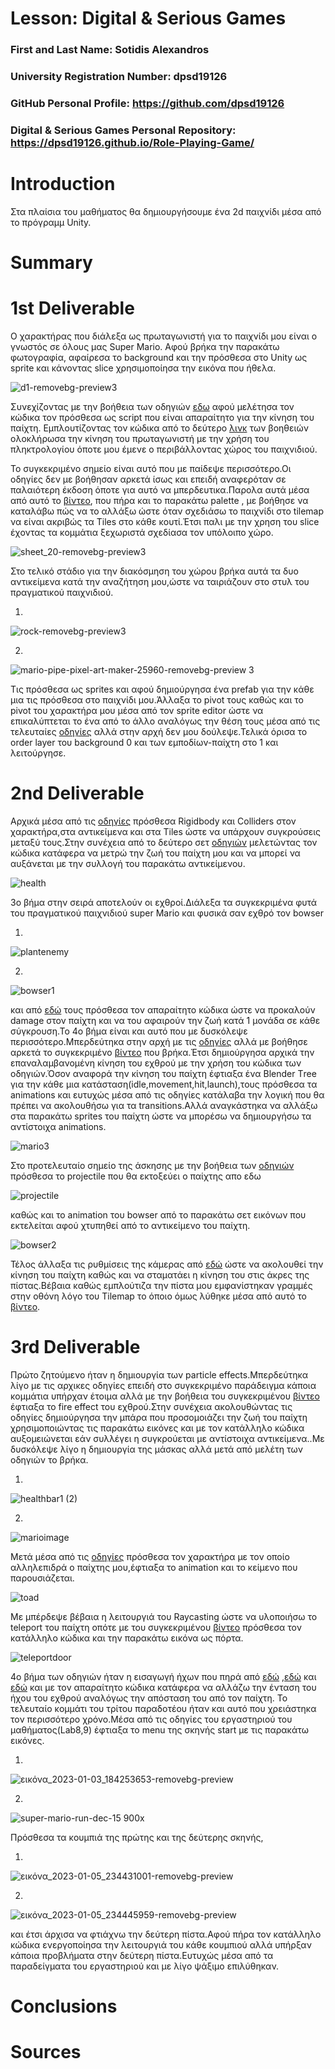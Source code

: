 # Lesson: Digital & Serious Games

### First and Last Name: Sotidis Alexandros
### University Registration Number: dpsd19126
### GitHub Personal Profile: https://github.com/dpsd19126
### Digital & Serious Games Personal Repository: https://dpsd19126.github.io/Role-Playing-Game/

# Introduction
Στα πλαίσια του μαθήματος θα δημιουργήσουμε ένα 2d παιχνίδι μέσα από το πρόγραμμ Unity.

# Summary


# 1st Deliverable
Ο χαρακτήρας που διάλεξα ως πρωταγωνιστή για το παιχνίδι μου είναι ο γνωστός σε όλους μας Super Mario. Αφού βρήκα την παρακάτω φωτογραφία, αφαίρεσα το background και την πρόσθεσα στο  Unity ως sprite και κάνοντας slice χρησιμοποίησα την εικόνα που ήθελα. 

![d1-removebg-preview3](https://user-images.githubusercontent.com/100956044/201169382-4a35e862-7134-44ef-8120-ad1e5eb1abbb.png)
 
Συνεχίζοντας με την βοήθεια των οδηγιών [εδω](https://learn.unity.com/tutorial/main-character-and-first-script?uv=2020.3&projectId=5c6166dbedbc2a0021b1bc7c#5cda9cf1edbc2a0968fb8617) αφού μελέτησα τον κώδικα τον πρόσθεσα ως script που είναι απαραίτητο για την κίνηση του παίχτη.
Εμπλουτίζοντας  τον κώδικα από το δεύτερο [λινκ](https://learn.unity.com/tutorial/character-controller-and-keyboard-input?uv=2020.3&projectId=5c6166dbedbc2a0021b1bc7c#) των βοηθειών ολοκλήρωσα την κίνηση του πρωταγωνιστή με την χρήση του πληκτρολογίου όποτε  μου έμενε ο περιβάλλοντας χώρος του παιχνιδιού.
 
Το συγκεκριμένο σημείο είναι αυτό που με παίδεψε περισσότερο.Οι οδηγίες δεν με βοήθησαν αρκετά ίσως και επειδή αναφερόταν σε παλαιότερη έκδοση όποτε για αυτό να μπερδευτικα.Παρολα αυτά μέσα από αυτό το [βίντεο](https://www.youtube.com/watch?v=DTp5zi8_u1U&t=7s), που πήρα και το παρακάτω  palette , με βοήθησε να καταλάβω πώς να το αλλάξω ώστε όταν σχεδιάσω το παιχνίδι στο tilemap να είναι ακριβώς τα Τiles στο κάθε κουτί.Έτσι παλι με την χρηση του slice έχοντας τα κομμάτια ξεχωριστά σχεδίασα τον υπόλοιπο χώρο.

![sheet_20-removebg-preview3](https://user-images.githubusercontent.com/100956044/201177661-5d0c8078-3f8d-4786-b7de-36872c88aef6.png)

Στο τελικό στάδιο για την διακόσμηση του χώρου βρήκα αυτά τα δυο αντικείμενα κατά την αναζήτηση μου,ώστε να ταιριάζουν στο στυλ του πραγματικού παιχνιδιού.





1)
![rock-removebg-preview3](https://user-images.githubusercontent.com/100956044/201179035-851c865d-faea-4456-8d9b-463085248349.png)







2)
![mario-pipe-pixel-art-maker-25960-removebg-preview 3](https://user-images.githubusercontent.com/100956044/201179057-22161d6f-b1ea-4e96-8a19-a9e3ab9b4002.png)

Τις πρόσθεσα ως sprites και αφού δημιούργησα ένα prefab για την κάθε μια τις πρόσθεσα στο παιχνίδι μου.Άλλαξα το pivot τους καθώς και το pivot του χαρακτήρα μου μέσα από τον sprite editor ώστε να επικαλύπτεται το ένα από το άλλο αναλόγως την θέση τους μέσα από τις τελευταίες [οδηγίες](https://learn.unity.com/tutorial/decorating-the-world?uv=2020.3&projectId=5c6166dbedbc2a0021b1bc7c#5ce2878aedbc2a0704649373) αλλά στην αρχή δεν μου δούλεψε.Τελικά όρισα το order layer του background 0 και των εμποδίων-παίχτη στο 1 και λειτούργησε.







# 2nd Deliverable
Αρχικά μέσα από τις [οδηγίες](https://learn.unity.com/tutorial/world-interactions-blocking-movement?uv=2020.3&projectId=5c6166dbedbc2a0021b1bc7c#) πρόσθεσα Rigidbody και Colliders στον χαρακτήρα,στα αντικείμενα και στα Τiles ώστε να υπάρχουν συγκρούσεις μεταξύ τους.Στην συνέχεια από το δεύτερο σετ  [οδηγιών](https://learn.unity.com/tutorial/world-interactions-collectibles?uv=2020.3&projectId=5c6166dbedbc2a0021b1bc7c#) μελετώντας τον κώδικα κατάφερα να μετρώ την ζωή του παίχτη μου και  να  μπορεί να αυξάνεται με την συλλογή του παρακάτω αντικείμενου.



![health](https://user-images.githubusercontent.com/100956044/207704774-267610e8-976b-43e9-b156-643431b7b67e.png)


3ο βήμα στην σειρά αποτελούν οι εχθροί.Διάλεξα τα συγκεκριμένα φυτά του πραγματικού παιχνιδιού super Mario και φυσικά σαν εχθρό τον bowser


1)
![plantenemy](https://user-images.githubusercontent.com/100956044/207706755-3a7505be-1e0c-4402-96ca-d8d8621024d9.png)


2)
![bowser1](https://user-images.githubusercontent.com/100956044/207706704-c7f18a93-2105-44e8-9555-916703bfe14e.png)


και από [εδώ](https://learn.unity.com/tutorial/world-interactions-damage-zones-and-enemies?uv=2020.3&projectId=5c6166dbedbc2a0021b1bc7c#) τους πρόσθεσα τον απαραίτητο κώδικα ώστε να προκαλούν damage στον παίχτη και να του αφαιρούν την ζωή κατά 1 μονάδα  σε κάθε σύγκρουση.Το 4ο βήμα είναι και αυτό που με δυσκόλεψε περισσότερο.Μπερδεύτηκα στην αρχή με τις [οδηγίες](https://learn.unity.com/tutorial/sprite-animation?uv=2020.3&projectId=5c6166dbedbc2a0021b1bc7c#) αλλά με βοήθησε αρκετά το συγκεκριμένο [βίντεο](https://www.youtube.com/watch?v=whzomFgjT50&t=1003s) που βρήκα.Έτσι δημιούργησα αρχικά την επαναλαμβανομένη κίνηση του εχθρού με την χρήση του κώδικα των οδηγιών.Όσον αναφορά την κίνηση του παίχτη έφτιαξα ένα Βlender Τree για την κάθε μια κατάσταση(idle,movement,hit,launch),τους πρόσθεσα τα animations  και ευτυχώς μέσα από τις οδηγίες κατάλαβα την λογική που θα πρέπει να ακολουθήσω για τα transitions.Αλλά αναγκάστηκα να αλλάξω στα παρακάτω sprites του παίχτη ώστε να μπορέσω να δημιουργήσω τα αντίστοιχα animations.



![mario3](https://user-images.githubusercontent.com/100956044/207711395-0e671937-1382-482b-9053-1176e0c88cfb.png)




Στο προτελευταίο σημείο της άσκησης με  την βοήθεια των [οδηγιών](https://learn.unity.com/tutorial/world-interactions-projectile?uv=2020.3&projectId=5c6166dbedbc2a0021b1bc7c#) πρόσθεσα το projectile που θα εκτοξεύει ο παίχτης απο εδω



![projectile](https://user-images.githubusercontent.com/100956044/207714237-af1f3e92-81e6-4cda-b49b-a257bb4cc6aa.png)





καθώς και το animation του bowser από το παρακάτω σετ  εικόνων που εκτελείται αφού χτυπηθεί από το αντικείμενο του παίχτη.
 


![bowser2](https://user-images.githubusercontent.com/100956044/207711455-acbc45b2-835a-4b39-81fa-468971ab5e94.png)









Τέλος άλλαξα τις ρυθμίσεις της κάμερας από [εδώ](https://learn.unity.com/tutorial/camera-cinemachine?uv=2020.3&projectId=5c6166dbedbc2a0021b1bc7c#) ώστε να ακολουθεί την κίνηση του παίχτη καθώς  και να σταματάει η κίνηση του στις άκρες της πίστας.Βέβαια καθώς εμπλούτιζα την πίστα μου εμφανίστηκαν γραμμές στην οθόνη λόγο του Τilemap το όποιο όμως λύθηκε μέσα από αυτό το [βίντεο](https://www.youtube.com/watch?v=Wf98KrAyB2I).



# 3rd Deliverable 
Πρώτο ζητούμενο ήταν η δημιουργία των particle effects.Μπερδεύτηκα λίγο με τις αρχικες οδηγίες επειδή στο συγκεκριμένο παράδειγμα κάποια κομμάτια υπήρχαν έτοιμα αλλά με την βοήθεια του συγκεκριμένου [βίντεο](https://www.youtube.com/watch?v=G_FrfopzGmY) έφτιαξα το fire effect του εχθρού.Στην συνέχεια ακολουθώντας τις οδηγίες δημιούργησα την μπάρα που προσομοιάζει την ζωή του παίχτη χρησιμοποιώντας τις παρακάτω εικόνες και με τον κατάλληλο κώδικα αυξομειώνεται εάν συλλέγει η συγκρούεται με  αντίστοιχα αντικείμενα..Με δυσκόλεψε λίγο η δημιουργία της μάσκας αλλά μετά από μελέτη των οδηγιών το βρήκα.

1)
![healthbar1 (2)](https://user-images.githubusercontent.com/100956044/211923279-41143948-d562-4aa0-ab4c-047b971497cc.png)








2)
![marioimage](https://user-images.githubusercontent.com/100956044/211923319-9d212059-cf59-4243-86dd-06fc33dd8926.png)


Μετά μέσα από τις [οδηγίες](https://learn.unity.com/tutorial/world-interactions-dialogue-raycast?uv=2020.3&projectId=5c6166dbedbc2a0021b1bc7c#5c7f8528edbc2a002053b3c1) πρόσθεσα τον χαρακτήρα με τον οποίο αλληλεπιδρά ο παίχτης μου,έφτιαξα το animation και το κείμενο που παρουσιάζεται.




![toad](https://user-images.githubusercontent.com/100956044/211925400-220ebb62-480d-4ea5-a030-ab42c5b28ee3.png)


Με μπέρδεψε βέβαια η λειτουργιά του Raycasting ώστε να υλοποιήσω το teleport του παίχτη οπότε με του συγκεκριμένου [βίντεο](https://www.youtube.com/watch?v=0JXVT28KCIg) πρόσθεσα τον κατάλληλο κώδικα και την παρακάτω εικόνα ως πόρτα.



![teleportdoor](https://user-images.githubusercontent.com/100956044/211926653-d379b420-b23a-4a95-925c-99ad5f24c137.png)


4ο βήμα των οδηγιών ήταν η εισαγωγή ήχων που πηρά από [εδώ](https://freesound.org) ,[εδώ](https://soundbible.com) και [εδώ](https://www.pacdv.com/sounds/people_sounds.html) και με τον απαραίτητο κώδικα κατάφερα να αλλάζω την ένταση  του ήχου του εχθρού αναλόγως την απόσταση του από τον παίχτη.
Το τελευταίο κομμάτι του τρίτου παραδοτέου ήταν και αυτό που χρειάστηκα τον περισσότερο χρόνο.Μέσα από τις οδηγίες  του εργαστηριού του μαθήματος(Lab8,9) έφτιαξα το  menu της σκηνής start με τις παρακάτω εικόνες.




1)
![εικόνα_2023-01-03_184253653-removebg-preview](https://user-images.githubusercontent.com/100956044/211930268-46e497f0-590f-46d2-8c6d-c813f3ab1364.png)








2)
![super-mario-run-dec-15 900x](https://user-images.githubusercontent.com/100956044/211930383-3d0071ce-1690-4ed2-8605-8509db5407dd.jpg)





Πρόσθεσα τα κουμπιά της πρώτης και της δεύτερης σκηνής, 






1)
![εικόνα_2023-01-05_234431001-removebg-preview](https://user-images.githubusercontent.com/100956044/211930677-8830c9e9-b538-4c44-bb7c-4d44f04caaf4.png)









2)
![εικόνα_2023-01-05_234445959-removebg-preview](https://user-images.githubusercontent.com/100956044/211930705-8b57c8f5-ddf6-4492-bc29-5767675bab33.png)





και έτσι άρχισα να φτιάχνω την δεύτερη πίστα.Αφού πήρα τον κατάλληλο κώδικα ενεργοποίησα την λειτουργιά του κάθε κουμπιού αλλά υπήρξαν κάποια προβλήματα στην δεύτερη πίστα.Ευτυχώς μέσα από τα παραδείγματα του εργαστηριού και με λίγο ψάξιμο επιλύθηκαν.


# Conclusions


# Sources
